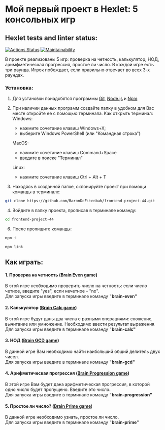 # Мой первый проект в Hexlet: 5 консольных игр
## Hexlet tests and linter status:
[![Actions Status](https://github.com/BaronDeFitenbah/frontend-project-44/workflows/hexlet-check/badge.svg)](https://github.com/BaronDeFitenbah/frontend-project-44/actions)
[![Maintainability](https://api.codeclimate.com/v1/badges/ec758f40e83a2e1edd15/maintainability)](https://codeclimate.com/github/BaronDeFitenbah/frontend-project-44/maintainability)

В проекте реализованы 5 игр: проверка на четность, калькулятор, НОД, аримфметическая прогрессия, простое ли число. 
В каждой игре есть три раунда. Игрок побеждает, если правильно отвечает во всех 3-х раундах.

### Установка:
1. Для установки понадобятся программы [Git](https://git-scm.com/downloads), [Node.js](https://nodejs.org/en) и [Npm](https://www.npmjs.com/)
2. При наличии данных программ создайте папку в удобном для Вас месте откройте ее с помощью терминала. 
   Как открыть терминал:
      Windows:
      - нажмите сочетание клавиш Windows+X;
      - выберите Windows PowerShell (или "Командная строка")

      MacOS:
      - нажмите сочетание клавиш Command+Space
      - введите в поиске "Терминал"

      Linux:
      - нажмите сочетание клавиш Ctrl + Alt + T
3. Находясь в созданной папке, склонируйте проект при помощи команды в терминале: 
  ```bash
  git clone https://github.com/BaronDeFitenbah/frontend-project-44.git
  ```
4. Войдите в папку проекта, прописав в терминале команду:
  ```bash
  cd frontend-project-44
  ```
6. После пропишите команды:
  ```bash
  npm i
  ```
  ```bash
  npm link
  ```

## Как играть:

#### 1. Проверка на четность ([Brain Even game](https://asciinema.org/a/558120))
В этой игре необходимо проверить число на четность: если число четное, введите "yes", если нечетное - "no".  
Для запуска игры введите в терминале команду **"brain-even"**

#### 2. Калькулятор ([Brain Calc game](https://asciinema.org/a/558367))
В этой игре будут даны два числа с разными операциями: сложение, вычитание или умножение. Необходимо ввести результат выражения.  
Для запуска игры введите в терминале команду **"brain-calc"**

#### 3. НОД ([Brain GCD game](https://asciinema.org/a/558368))
В данной игре Вам необходимо найти наибольший общий делитель двух чисел.  
Для запуска игры введите в терминале команду **"brain-gcd"**

#### 4. Арифметическая прогрессия ([Brain Progression game](https://asciinema.org/a/558377))
В этой игре Вам будет дана арифметическая прогрессия, в которой одно число будет пропущено. Введите это число.  
Для запуска игры введите в терминале команду **"brain-progression"**

#### 5. Простое ли число? ([Brain Prime game](https://asciinema.org/a/558378))
В данной игре необходимо узнать, простое ли число.  
Для запуска игры введите в терминале команду **"brain-prime"**
